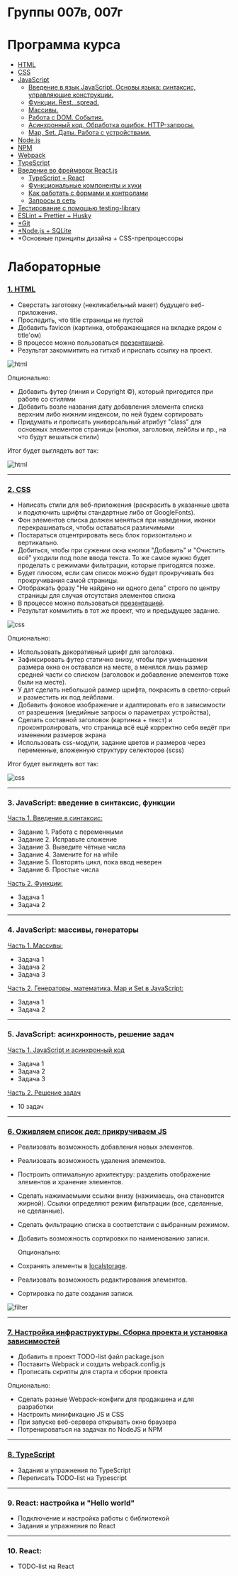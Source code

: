 # Группы 007в, 007г
# Программа курса

* [HTML](https://dmitryweiner.github.io/web-lectures/Basic%20-%20HTML.html)
* [CSS](https://dmitryweiner.github.io/web-lectures/Basic%20-%20CSS.html)
* [JavaScript](https://dmitryweiner.github.io/web-lectures/Basic%20-%20JS.html)
    * [Введение в язык JavaScript. Основы языка: синтаксис, управляющие конструкции.](https://dmitryweiner.github.io/web-lectures/JS_part1.html)
    * [Функции. Rest...spread.](https://dmitryweiner.github.io/web-lectures/JS_part2.html)
    * [Массивы.](https://dmitryweiner.github.io/web-lectures/JS_part3.html)
    * [Работа с DOM. События.](https://dmitryweiner.github.io/web-lectures/JS_part4.html)
    * [Асинхронный код. Обработка ошибок. HTTP-запросы.](https://dmitryweiner.github.io/web-lectures/JS_part5.html)
    * [Map, Set. Даты. Работа с устройствами.](https://dmitryweiner.github.io/web-lectures/JS_part6.html)
* [Node.js](https://dmitryweiner.github.io/web-lectures/Basic%20-%20Nodejs.html)
* [NPM](https://dmitryweiner.github.io/web-lectures/Basic%20-%20NPM.html)
* [Webpack](https://dmitryweiner.github.io/web-lectures/Basic%20-%20Webpack.html#/)
* [TypeScript](https://dmitryweiner.github.io/web-lectures/Basic%20-%20TypeScript.html)
* [Введение во фреймворк React.js](https://dmitryweiner.github.io/web-lectures/React%20-%20Basic.html#/)
   * [TypeScript + React](https://dmitryweiner.github.io/web-lectures/React%20-%20TypeScript%20with%20React.html#/)
   * [Функциональные компоненты и хуки](https://dmitryweiner.github.io/web-lectures/React%20-%20Hooks.html#/)
   * [Как работать с формами и контролами](https://dmitryweiner.github.io/web-lectures/React%20-%20Form%20controls.html#/)
   * [Запросы в сеть](https://dmitryweiner.github.io/web-lectures/React%20-%20Fetch.html#/)
* [Тестирование с помощью testing-library](https://dmitryweiner.github.io/web-lectures/React%20-%20Testing%20components.html#/)
* [ESLint + Prettier + Husky](https://github.com/dmitryweiner/web-lectures/raw/main/old/%D0%9B%D0%B5%D0%BA%D1%86%D0%B8%D1%8F%20eslint%20prettier%20husky.pptx)
* [*Git](https://dmitryweiner.github.io/web-lectures/Basic%20-%20Git.html)
* [*Node.js + SQLite](https://dmitryweiner.github.io/web-lectures/SQLite.html)
* *Основные принципы дизайна + CSS-препроцессоры

# Лабораторные

### [1. HTML](src/lab_html.md)

* Сверстать заготовку (некликабельный макет) будущего веб-приложения.
* Проследить, что title страницы не пустой
* Добавить favicon (картинка, отображающаяся на вкладке рядом с title'ом)
* В процессе можно пользоваться [презентацией](https://dmitryweiner.github.io/web-lectures/Basic%20-%20HTML.html#/).
* Результат закоммитить на гитхаб и прислать ссылку на проект.

![html](src/assets/lab_html/html_basic.png)

Опционально:
* Добавить футер (линия и Copyright ©), который пригодится при работе со стилями
* Добавить возле названия дату добавления элемента списка верхним либо нижним индексом, по ней будем сортировать
* Придумать и прописать универсальный атрибут "class" для основных элементов страницы (кнопки, заголовки, лейблы и пр., на что будут вешаться стили)

Итог будет выглядеть вот так:

![html](src/assets/lab_html/html_advanced.png)

---

### [2. CSS](src/lab_css.md)

* Написать стили для веб-приложения (раскрасить в указанные цвета и подключить шрифты стандартные либо от GoogleFonts).
* Фон элементов списка должен меняться при наведении, иконки перекрашиваться, чтобы оставаться различимыми 
* Постараться отцентрировать весь блок горизонтально и вертикально.
* Добиться, чтобы при сужении окна кнопки "Добавить" и "Очистить всё" уходили под поле ввода текста. То же самое нужно будет проделать с режимами фильтрации, которые пригодятся позже.
* Будет плюсом, если сам список можно будет прокручивать без прокручивания самой страницы.
* Отображать фразу "Не найдено ни одного дела" строго по центру страницы для случая отсутствия элементов списка
* В процессе можно пользоваться [презентацией](https://dmitryweiner.github.io/web-lectures/Basic%20-%20CSS.html#/).
* Результат коммитить в тот же проект, что и предыдущее задание.

![css](src/assets/lab_css/css_basic.png)

  Опционально:
  
* Использовать декоративный шрифт для заголовка.
* Зафиксировать футер статично внизу, чтобы при уменьшении размера окна он оставался на месте, а менялся лишь размер средней части со списком (заголовок и добавление элементов тоже были на месте).
* У дат сделать небольшой размер шрифта, покрасить в светло-серый и разместить их под лейблами.
* Добавить фоновое изображение и адаптировать его в зависимости от разрешения (медийные запросы о параметрах устройства),
* Сделать составной заголовок (картинка + текст) и проконтролировать, что страница всё ещё корректно себя ведёт при изменении размеров экрана
* Использовать css-модули, задание цветов и размеров через переменные, вложенную структуру селекторов (scss)

Итог будет выглядеть вот так:

![css](src/assets/lab_css/css_advanced.png)

---

### 3. JavaScript: введение в синтаксис, функции

[Часть 1. Введение в синтаксис:](src/lab_js_about.md)

* Задание 1. Работа с переменными
* Задание 2. Исправьте сложение
* Задание 3. Выведите чётные числа
* Задание 4. Замените for на while
* Задание 5. Повторять цикл, пока ввод неверен
* Задание 6. Простые числа

[Часть 2. Функции:](src/lab_js_func.md)

* Задача 1
* Задача 2

---

### 4. JavaScript: массивы, генераторы

[Часть 1. Массивы:](https://github.com/goryachkinama/web-lectures/blob/main/src/lab_js_arr.md)

* Задача 1
* Задача 2
* Задача 3

[Часть 2. Генераторы, математика, Map и Set в JavaScript:](https://github.com/goryachkinama/web-lectures/blob/main/src/lab_js_maths.md)

* Задача 1
* Задача 2

---

### 5. JavaScript: асинхронность, решение задач

[Часть 1. JavaScript и асинхронный код](https://github.com/goryachkinama/web-lectures/blob/main/src/lab_js_async.md)

* Задача 1
* Задача 2
* Задача 3

[Часть 2. Решение задач](https://github.com/goryachkinama/web-lectures/blob/main/src/lab_js.md)

* 10 задач

---

### [6. Оживляем список дел: прикручиваем JS](src/lab_js_todo_list.md)

* Реализовать возможность добавления новых элементов.
* Реализовать возможность удаления элементов.
* Построить оптимальную архитектуру: разделить отображение элементов и хранение элементов.
* Сделать нажимаемыми ссылки внизу (нажимаешь, она становится жирной). Ссылки определяют режим фильтрации (все, сделанные, не сделанные).
* Сделать фильтрацию списка в соответствии с выбранным режимом.
* Добавить возможность сортировки по наименованию записи.

  Опционально:

* Сохранять элементы в [localstorage](https://learn.javascript.ru/localstorage).
* Реализовать возможность редактирования элементов.
* Сортировка по дате создания записи.

![filter](src/assets/lab_todo_js/filter.png)

---

### [7. Настройка инфраструктуры. Сборка проекта и установка зависимостей](src/lab_webpack.md)

* Добавить в проект TODO-list файл package.json
* Поставить Webpack и создать webpack.config.js
* Прописать скрипты для старта и сборки проекта

Опционально:

* Сделать разные Webpack-конфиги для продакшена и для разработки
* Настроить минификацию JS и CSS
* При запуске веб-сервера открывать окно браузера
* Потренироваться на задачах по NodeJS и NPM

---

### [8. TypeScript](src/lab_ts.md)

* Задания и упражнения по TypeScript
* Переписать TODO-list на Typescript

---

### 9. React: настройка и "Hello world"

* Подключение и настройка работы с библиотекой
* Задания и упражнения по React
  
---

### 10. React:

* TODO-list на React

